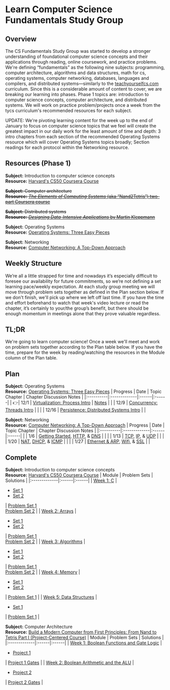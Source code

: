 # Learn Computer Science Fundamentals Study Group

## Overview

The CS Fundamentals Study Group was started to develop a stronger understanding of foundational computer science concepts and their applications through reading, online coursework, and practice problems. We're defining “fundamentals” as the following nine subjects: programming, computer architecture, algorithms and data structures, math for cs, operating systems, computer networking, databases, languages and compilers, and distributed systems—similarly to the [teachyourselfcs.com](https://teachyourselfcs.com/) curriculum. Since this is a considerable amount of content to cover, we are breaking our learning into phases. Phase 1 topics are: introduction to computer science concepts, computer architecture, and distributed systems. We will work on practice problem/projects once a week from the tycs curriculum's recommended resources for each subject.

UPDATE: We're pivoting learning content for the week up to the end of January to focus on computer science topics that we feel will create the greatest impact in our daily work for the least amount of time and depth: 3 intro chapters from each section of the recommended Operating Systems resource which will cover Operating Systems topics broadly; Section readings for each protocol within the Networking resource.

## Resources (Phase 1)

**Subject:** Introduction to computer science concepts \
**Resource:** [Harvard's CS50 Coursera Course](https://www.edx.org/course/introduction-computer-science-harvardx-cs50x)

~~**Subject:** Computer architecture \
**Resource:** [_The Elements of Computing Systems_ (aka “Nand2Tetris”) two-part Coursera course](https://www.coursera.org/learn/build-a-computer)~~

~~**Subject:** Distributed systems \
**Resource:** [_Designing Data-Intensive Applications_ by Martin Kleppmann](https://www.amazon.com/Designing-Data-Intensive-Applications-Reliable-Maintainable-ebook/dp/B06XPJML5D/?pldnSite=1)~~

**Subject:** Operating Systems \
**Resource:** [Operating Systems: Three Easy Pieces](https://pages.cs.wisc.edu/~remzi/OSTEP/)

**Subject:** Networking \
**Resource:** [Computer Networking: A Top-Down Approach](https://gaia.cs.umass.edu/kurose_ross/wireshark.php)

## Weekly Structure

We’re all a little strapped for time and nowadays it’s especially difficult to foresee our availability for future commitments, so we’re not defining a set learning pace/weekly expectation. At each study group meeting we will move through problem sets together as defined in the Plan section below. If we don't finish, we'll pick up where we left off last time. If you have the time and effort beforehand to watch that week's video lecture or read the chapter, it’s certainly to your/the group’s benefit, but there should be enough momentum in meetings alone that they prove valuable regardless.

## TL;DR

We're going to learn computer science! Once a week we'll meet and work on problem sets together according to the Plan table below. If you have the time, prepare for the week by reading/watching the resources in the Module column of the Plan table.

## Plan

**Subject:** Operating Systems \
**Resource:** [Operating Systems: Three Easy Pieces](https://pages.cs.wisc.edu/~remzi/OSTEP/)
| Progress | Date | Topic Chapter | Chapter Discussion Notes |
|:----------|:-------------|:------|:------|
| :point_right:| 12/1 | [Virtualization: Process Intro](https://pages.cs.wisc.edu/~remzi/OSTEP/cpu-intro.pdf) | [Notes](operating-systems/process-intro-notes.md) |
| | 12/9 | [Concurrency: Threads Intro](https://pages.cs.wisc.edu/~remzi/OSTEP/threads-intro.pdf) | |
| | 12/16 | [Persistence: Distributed Systems Intro](https://pages.cs.wisc.edu/~remzi/OSTEP/dist-intro.pdf) | |

**Subject:** Networking \
**Resource:** [Computer Networking: A Top-Down Approach](https://gaia.cs.umass.edu/kurose_ross/wireshark.php)
| Progress | Date | Topic Chapter | Chapter Discussion Notes |
|:----------|:-------------|:------|:------|
| | 1/6 | [Getting Started](http://www-net.cs.umass.edu/wireshark-labs/Wireshark_Intro_v8.0.pdf), [HTTP](http://www-net.cs.umass.edu/wireshark-labs/Wireshark_HTTP_v8.0.pdf), & [DNS](http://www-net.cs.umass.edu/wireshark-labs/Wireshark_DNS_v8.0.pdf) | |
| | 1/13 | [TCP](http://www-net.cs.umass.edu/wireshark-labs/Wireshark_TCP_v8.0.pdf), [IP](http://www-net.cs.umass.edu/wireshark-labs/Wireshark_IP_v8.0.pdf), & [UDP](http://www-net.cs.umass.edu/wireshark-labs/Wireshark_UDP_v8.0.pdf) | |
| | 1/20 | [NAT](http://www-net.cs.umass.edu/wireshark-labs/Wireshark_NAT_v8.0.pdf), [DHCP](http://www-net.cs.umass.edu/wireshark-labs/Wireshark_DHCP_v8.0.pdf), & [ICMP](http://www-net.cs.umass.edu/wireshark-labs/Wireshark_ICMP_v8.0.pdf) | |
| | 1/27 | [Ethernet & ARP](http://www-net.cs.umass.edu/wireshark-labs/Wireshark_Ethernet_ARP_v8.0.pdf), [Wifi](http://www-net.cs.umass.edu/wireshark-labs/Wireshark_802.11_v8.0.pdf), & [SSL](http://www-net.cs.umass.edu/wireshark-labs/Wireshark_SSL_v8.0.pdf) | |

## Complete


**Subject:** Introduction to computer science concepts \
**Resource:** [Harvard's CS50 Coursera Course](https://www.edx.org/course/introduction-computer-science-harvardx-cs50x)
| Module | Problem Sets | Solutions |
|:-------------|:------|:------|
| [Week 1: C](https://cs50.harvard.edu/x/2022/weeks/1/) | <ul><li>[Set 1](https://cs50.harvard.edu/x/2022/psets/1/mario/more/)</li><li>[Set 2](https://cs50.harvard.edu/x/2022/psets/1/credit/)</li></ul> | [Problem Set 1](/cs-50/week-1/mario.c) <br /> [Problem Set 2](/cs-50/week-1/credit.c) |
| [Week 2: Arrays](https://cs50.harvard.edu/x/2022/weeks/2/) | <ul><li>[Set 1](https://cs50.harvard.edu/x/2022/psets/2/caesar/)</li><li>[Set 2](https://cs50.harvard.edu/x/2022/psets/2/substitution/)</li></ul>| [Problem Set 1](/cs-50/week-2/caesar.c) <br /> [Problem Set 2](/cs-50/week-2/substitution.c) |
| [Week 3: Algorithms](https://cs50.harvard.edu/x/2022/weeks/3/) |  <ul><li>[Set 1](https://cs50.harvard.edu/x/2022/psets/3/runoff/)</li><li>[Set 2](https://cs50.harvard.edu/x/2022/psets/3/tideman/)</li></ul> | [Problem Set 1](/cs-50/week-3/runoff.c) <br /> [Problem Set 2](/cs-50/week-3/tideman.c) |
| [Week 4: Memory](https://cs50.harvard.edu/x/2022/weeks/4/) | <ul><li>[Set 1](https://cs50.harvard.edu/x/2022/psets/4/filter/less/)</li><li>[Set 2](https://cs50.harvard.edu/x/2022/psets/4/filter/more/)</li></ul> | [Problem Set 1](/cs-50/week-4/helpers.c) |
| [Week 5: Data Structures](https://cs50.harvard.edu/x/2022/weeks/5/) | <ul><li>[Set 1](https://cs50.harvard.edu/x/2022/psets/5/)</li></ul> | [Problem Set 1](/cs-50/week-5/dictionary.c) |


**Subject:** Computer Architecture \
**Resource:** [Build a Modern Computer from First Principles: From Nand to Tetris Part I (Project-Centered Course)](https://www.coursera.org/learn/build-a-computer)
| Module | Problem Sets | Solutions |
|:-------------|:------|:------|
| [Week 1: Boolean Functions and Gate Logic](https://www.coursera.org/learn/build-a-computer/home/week/1) | <ul><li>[Project 1](https://www.nand2tetris.org/project01)</li></ul> | [Project 1 Gates](https://github.com/azavea/cs-fundamentals-group/tree/master/nand2tetris/projects/01) |
| [Week 2: Boolean Arithmetic and the ALU](https://www.coursera.org/learn/build-a-computer/home/week/2) | <ul><li>[Project 2](https://www.nand2tetris.org/project02)</li></ul> | [Project 2 Gates](https://github.com/azavea/cs-fundamentals-group/tree/master/nand2tetris/projects/02) |
